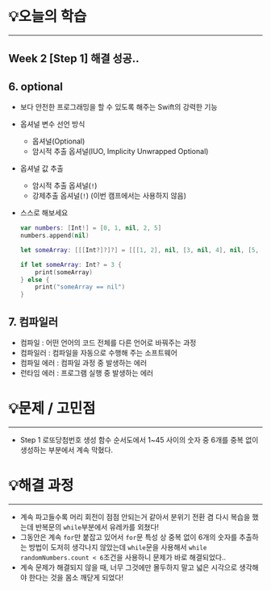 # 💡오늘의 학습
---
## Week 2 [Step 1] 해결 성공..
## 6. optional
- 보다 안전한 프로그래밍을 할 수 있도록 해주는 Swift의 강력한 기능
- 옵셔널 변수 선언 방식
    - 옵셔널(Optional)
    - 암시적 추출 옵셔널(IUO, Implicity Unwrapped Optional)
- 옵셔널 값 추출
    - 암시적 추출 옵셔널(`!`)
    - 강제추출 옵셔널(`!`) (이번 캠프에서는 사용하지 않음)
- 스스로 해보세요
    
    ```swift
    var numbers: [Int!] = [0, 1, nil, 2, 5]
    numbers.append(nil)
    ```
    
    ```swift
    let someArray: [[[Int?]?]?] = [[[1, 2], nil, [3, nil, 4], nil, [5, 6]]]
    
    if let someArray: Int? = 3 {
        print(someArray)
    } else {
        print("someArray == nil")
    }
    ```
## 7. 컴파일러
- 컴파일 : 어떤 언어의 코드 전체를 다른 언어로 바꿔주는 과정
- 컴파일러 : 컴파일을 자동으로 수행해 주는 소프트웨어
- 컴파일 에러 : 컴파일 과정 중 발생하는 에러
- 런타임 에러 : 프로그램 실행 중 발생하는 에러

# 💡문제 / 고민점
---
- Step 1 로또당첨번호 생성 함수 순서도에서 1~45 사이의 숫자 중 6개를 중복 없이 생성하는 부분에서 계속 막혔다.

# 💡해결 과정
---
- 계속 파고들수록 머리 회전이 점점 안되는거 같아서 분위기 전환 겸 다시 복습을 했는데 반복문의 ```while```부분에서 유레카를 외쳤다!
- 그동안은 계속 ```for```만 붙잡고 있어서 ```for```문 특성 상 중복 없이 6개의 숫자를 추출하는 방법이 도저히 생각나지 않았는데 ```while```문을 사용해서 ```while randomNumbers.count < 6```조건을 사용하니 문제가 바로 해결되었다..
- 계속 문제가 해결되지 않을 때, 너무 그것에만 몰두하지 말고 넓은 시각으로 생각해야 한다는 것을 몸소 깨닫게 되었다!